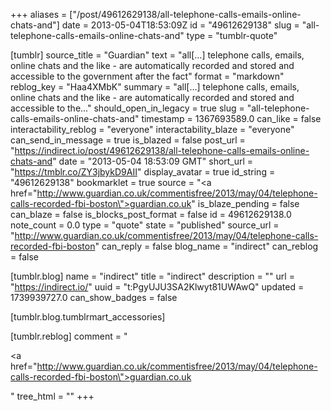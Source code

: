 +++
aliases = ["/post/49612629138/all-telephone-calls-emails-online-chats-and"]
date = 2013-05-04T18:53:09Z
id = "49612629138"
slug = "all-telephone-calls-emails-online-chats-and"
type = "tumblr-quote"

[tumblr]
source_title = "Guardian"
text = "all[…] telephone calls, emails, online chats and the like - are automatically recorded and stored and accessible to the government after the fact"
format = "markdown"
reblog_key = "Haa4XMbK"
summary = "all[…] telephone calls, emails, online chats and the like - are automatically recorded and stored and accessible to the..."
should_open_in_legacy = true
slug = "all-telephone-calls-emails-online-chats-and"
timestamp = 1367693589.0
can_like = false
interactability_reblog = "everyone"
interactability_blaze = "everyone"
can_send_in_message = true
is_blazed = false
post_url = "https://indirect.io/post/49612629138/all-telephone-calls-emails-online-chats-and"
date = "2013-05-04 18:53:09 GMT"
short_url = "https://tmblr.co/ZY3jbykD9AII"
display_avatar = true
id_string = "49612629138"
bookmarklet = true
source = "<a href=\"http://www.guardian.co.uk/commentisfree/2013/may/04/telephone-calls-recorded-fbi-boston\">guardian.co.uk</a>"
is_blaze_pending = false
can_blaze = false
is_blocks_post_format = false
id = 49612629138.0
note_count = 0.0
type = "quote"
state = "published"
source_url = "http://www.guardian.co.uk/commentisfree/2013/may/04/telephone-calls-recorded-fbi-boston"
can_reply = false
blog_name = "indirect"
can_reblog = false

[tumblr.blog]
name = "indirect"
title = "indirect"
description = ""
url = "https://indirect.io/"
uuid = "t:PgyUJU3SA2Klwyt81UWAwQ"
updated = 1739939727.0
can_show_badges = false

[tumblr.blog.tumblrmart_accessories]

[tumblr.reblog]
comment = "<p><a href=\"http://www.guardian.co.uk/commentisfree/2013/may/04/telephone-calls-recorded-fbi-boston\">guardian.co.uk</a></p>"
tree_html = ""
+++

